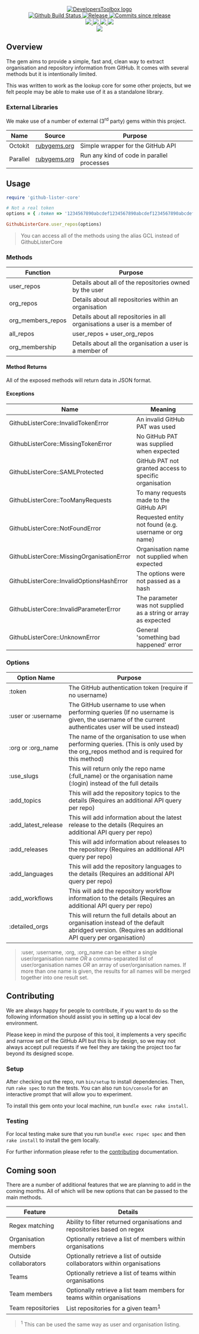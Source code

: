 <p align="center">
    <a href="https://github.com/DevelopersToolbox/">
        <img src="https://cdn.wolfsoftware.com/assets/images/github/organisations/developerstoolbox/black-and-white-circle-256.png" alt="DevelopersToolbox logo" />
    </a>
    <br />
    <a href="https://github.com/DevelopersToolbox/github-lister-core/actions/workflows/pipeline.yml">
        <img src="https://img.shields.io/github/workflow/status/DevelopersToolbox/github-lister-core/pipeline/master?style=for-the-badge" alt="Github Build Status">
    </a>
    <a href="https://github.com/DevelopersToolbox/github-lister-core/releases/latest">
        <img src="https://img.shields.io/github/v/release/DevelopersToolbox/github-lister-core?color=blue&label=Latest%20Release&style=for-the-badge" alt="Release">
    </a>
    <a href="https://github.com/DevelopersToolbox/github-lister-core/releases/latest">
        <img src="https://img.shields.io/github/commits-since/DevelopersToolbox/github-lister-core/latest.svg?color=blue&style=for-the-badge" alt="Commits since release">
    </a>
    <br />
    <a href=".github/CODE_OF_CONDUCT.md">
        <img src="https://img.shields.io/badge/Code%20of%20Conduct-blue?style=for-the-badge" />
    </a>
    <a href=".github/CONTRIBUTING.md">
        <img src="https://img.shields.io/badge/Contributing-blue?style=for-the-badge" />
    </a>
    <a href=".github/SECURITY.md">
        <img src="https://img.shields.io/badge/Report%20Security%20Concern-blue?style=for-the-badge" />
    </a>
    <a href="https://github.com/DevelopersToolbox/github-lister-core/issues">
        <img src="https://img.shields.io/badge/Get%20Support-blue?style=for-the-badge" />
    </a>
    <br />
    <a href="https://wolfsoftware.com/">
        <img src="https://img.shields.io/badge/Created%20by%20Wolf%20Software-blue?style=for-the-badge" />
    </a>
</p>

## Overview

The gem aims to provide a simple, fast and, clean way to extract organisation and repository information from GitHub. It comes with several methods but it is intentionally limited. 

This was written to work as the lookup core for some other projects, but we felt people may be able to make use of it as a standalone library.

### External Libraries

We make use of a number of external (3<sup>rd</sup> party) gems within this project.

| Name | Source | Purpose |
| ---- | ------ | ------- |
| Octokit | [rubygems.org](https://rubygems.org/gems/octokit) | Simple wrapper for the GitHub API |
| Parallel | [rubygems.org](https://rubygems.org/gems/parallel) | Run any kind of code in parallel processes |


## Usage

```ruby
require 'github-lister-core'

# Not a real token
options = { :token => '1234567890abcdef1234567890abcdef1234567890abcdef' }

GithubListerCore.user_repos(options)
```

> You can access all of the methods using the alias GCL instead of GithubListerCore

### Methods

| Function | Purpose |
| -------- | ------- |
| user\_repos | Details about all of the repositories owned by the user |
| org\_repos | Details about all repositories within an organisation |
| org\_members_repos | Details about all repositories in all organisations a user is a member of |
| all\_repos | user\_repos + user\_org\_repos |
| org\_membership | Details about all the organisation a user is a member of | 

#### Method Returns

All of the exposed methods will return data in JSON format.

#### Exceptions

| Name | Meaning |
| ---- | ------- |
| GithubListerCore::InvalidTokenError | An invalid GitHub PAT was used |
| GithubListerCore::MissingTokenError | No GitHub PAT was supplied when expected |
| GithubListerCore::SAMLProtected | GitHub PAT not granted access to specific organisation |
| GithubListerCore::TooManyRequests | To many requests made to the GitHub API |
| GithubListerCore::NotFoundError | Requested entity not found (e.g. username or org name) |
| GithubListerCore::MissingOrganisationError | Organisation name not supplied when expected |
| GithubListerCore::InvalidOptionsHashError | The options were not passed as a hash |
| GithubListerCore::InvalidParameterError | The parameter was not supplied as a string or array as expected |
| GithubListerCore::UnknownError | General 'something bad happened' error |

### Options

| Option Name | Purpose |
| ----------- | ------- |
| :token | The GitHub authentication token (require if no username) |
| :user or :username | The GitHub username to use when performing queries (If no username is given, the username of the current authenticates user will be used instead) |
| :org or :org_name | The name of the organisation to use when performing queries. (This is only used by the org_repos method and is required for this method) |
| :use_slugs | This will return only the repo name (:full_name) or the organisation name (:login) instead of the full details |
| :add_topics | This will add the repository topics to the details (Requires an additional API query per repo) |
| :add_latest_release | This will add information about the latest release to the details (Requires an additional API query per repo) |
| :add_releases | This will add information about releases to the repository (Requires an additional API query per repo) |
| :add_languages | This will add the repository languages to the details (Requires an additional API query per repo) |
| :add_workflows | This will add the repository workflow information to the details (Requires an additional API query per repo) |
| :detailed_orgs | This will return the full details about an organisation instead of the default abridged version. (Requires an additional API query per organisation) |

> :user, :username, :org, :org_name can be either a single user/organisation name _OR_ a comma-separated list of user/organisation names _OR_ an array of user/organisation names. If more than one name is given, the results for all names will be merged together into one result set.

## Contributing

We are always happy for people to contribute, if you want to do so the following information should assist you in setting up a local dev environment.

Please keep in mind the purpose of this tool, it implements a very specific and narrow set of the GitHub API but this is by design, so we may not always accept pull requests if we feel they are taking the project too far beyond its designed scope.

### Setup

After checking out the repo, run `bin/setup` to install dependencies. Then, run `rake spec` to run the tests. You can also run `bin/console` for an interactive prompt that will allow you to experiment.

To install this gem onto your local machine, run `bundle exec rake install`.

### Testing

For local testing make sure that you run `bundle exec rspec spec` and then `rake install` to install the gem locally.

For further information please refer to the [contributing](.github/CONTRIBUTING.md) documentation.

## Coming soon

There are a number of additional features that we are planning to add in the coming months. All of which will be new options that can be passed to the main methods.

| Feature | Details |
| ------- | ------- |
| Regex matching | Ability to filter returned organisations and repositories based on regex |
| Organisation members | Optionally retrieve a list of members within organisations |
| Outside collaborators | Optionally retrieve a list of outside collaborators within organisations |
| Teams | Optionally retrieve a list of teams within organisations |
| Team members | Optionally retrieve a list team members for teams within organisations |
| Team repositories | List repositories for a given team<sup>1</sup> |

> <sup>1</sup> This can be used the same way as user and organisation listing.
